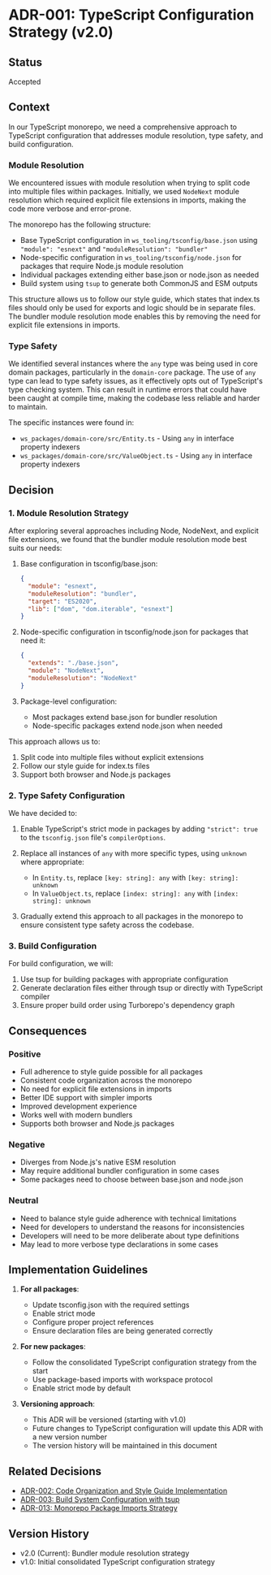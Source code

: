 # ADR-001: TypeScript Configuration Strategy (v2.0)

## Status

Accepted

## Context

In our TypeScript monorepo, we need a comprehensive approach to TypeScript configuration that addresses module resolution, type safety, and build configuration.

### Module Resolution

We encountered issues with module resolution when trying to split code into multiple files within packages. Initially, we used `NodeNext` module resolution which required explicit file extensions in imports, making the code more verbose and error-prone.

The monorepo has the following structure:

- Base TypeScript configuration in `ws_tooling/tsconfig/base.json` using `"module": "esnext"` and `"moduleResolution": "bundler"`
- Node-specific configuration in `ws_tooling/tsconfig/node.json` for packages that require Node.js module resolution
- Individual packages extending either base.json or node.json as needed
- Build system using `tsup` to generate both CommonJS and ESM outputs

This structure allows us to follow our style guide, which states that index.ts files should only be used for exports and logic should be in separate files. The bundler module resolution mode enables this by removing the need for explicit file extensions in imports.

### Type Safety

We identified several instances where the `any` type was being used in core domain packages, particularly in the `domain-core` package. The use of `any` type can lead to type safety issues, as it effectively opts out of TypeScript's type checking system. This can result in runtime errors that could have been caught at compile time, making the codebase less reliable and harder to maintain.

The specific instances were found in:

- `ws_packages/domain-core/src/Entity.ts` - Using `any` in interface property indexers
- `ws_packages/domain-core/src/ValueObject.ts` - Using `any` in interface property indexers

## Decision

### 1. Module Resolution Strategy

After exploring several approaches including Node, NodeNext, and explicit file extensions, we found that the bundler module resolution mode best suits our needs:

1. Base configuration in tsconfig/base.json:

   ```json
   {
     "module": "esnext",
     "moduleResolution": "bundler",
     "target": "ES2020",
     "lib": ["dom", "dom.iterable", "esnext"]
   }
   ```

2. Node-specific configuration in tsconfig/node.json for packages that need it:

   ```json
   {
     "extends": "./base.json",
     "module": "NodeNext",
     "moduleResolution": "NodeNext"
   }
   ```

3. Package-level configuration:
   - Most packages extend base.json for bundler resolution
   - Node-specific packages extend node.json when needed

This approach allows us to:

1. Split code into multiple files without explicit extensions
2. Follow our style guide for index.ts files
3. Support both browser and Node.js packages

### 2. Type Safety Configuration

We have decided to:

1. Enable TypeScript's strict mode in packages by adding `"strict": true` to the `tsconfig.json` file's `compilerOptions`.

2. Replace all instances of `any` with more specific types, using `unknown` where appropriate:
   - In `Entity.ts`, replace `[key: string]: any` with `[key: string]: unknown`
   - In `ValueObject.ts`, replace `[index: string]: any` with `[index: string]: unknown`

3. Gradually extend this approach to all packages in the monorepo to ensure consistent type safety across the codebase.

### 3. Build Configuration

For build configuration, we will:

1. Use tsup for building packages with appropriate configuration
2. Generate declaration files either through tsup or directly with TypeScript compiler
3. Ensure proper build order using Turborepo's dependency graph

## Consequences

### Positive

- Full adherence to style guide possible for all packages
- Consistent code organization across the monorepo
- No need for explicit file extensions in imports
- Better IDE support with simpler imports
- Improved development experience
- Works well with modern bundlers
- Supports both browser and Node.js packages

### Negative

- Diverges from Node.js's native ESM resolution
- May require additional bundler configuration in some cases
- Some packages need to choose between base.json and node.json

### Neutral

- Need to balance style guide adherence with technical limitations
- Need for developers to understand the reasons for inconsistencies
- Developers will need to be more deliberate about type definitions
- May lead to more verbose type declarations in some cases

## Implementation Guidelines

1. **For all packages**:
   - Update tsconfig.json with the required settings
   - Enable strict mode
   - Configure proper project references
   - Ensure declaration files are being generated correctly

2. **For new packages**:
   - Follow the consolidated TypeScript configuration strategy from the start
   - Use package-based imports with workspace protocol
   - Enable strict mode by default

3. **Versioning approach**:
   - This ADR will be versioned (starting with v1.0)
   - Future changes to TypeScript configuration will update this ADR with a new version number
   - The version history will be maintained in this document

## Related Decisions

- [ADR-002: Code Organization and Style Guide Implementation](./ADR-002-code-organization-and-style-guide.md)
- [ADR-003: Build System Configuration with tsup](./ADR-003-build-system-configuration-with-tsup.md)
- [ADR-013: Monorepo Package Imports Strategy](./ADR-013-monorepo-package-imports.md)

## Version History

- v2.0 (Current): Bundler module resolution strategy
- v1.0: Initial consolidated TypeScript configuration strategy
